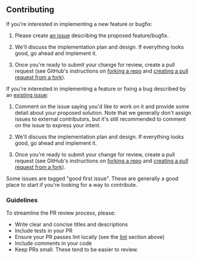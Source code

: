 ## Contributing

If you're interested in implementing a new feature or bugfix:

1. Please create [an issue](https://github.com/uber/neuropod/issues) describing the proposed feature/bugfix.

2. We'll discuss the implementation plan and design. If everything looks good, go ahead and implement it.

3. Once you're ready to submit your change for review, create a pull request (see GitHub's instructions on [forking a repo](https://help.github.com/en/github/getting-started-with-github/fork-a-repo) and [creating a pull request from a fork](https://help.github.com/en/github/collaborating-with-issues-and-pull-requests/creating-a-pull-request-from-a-fork)).

If you're interested in implementing a feature or fixing a bug described by an [existing issue](https://github.com/uber/neuropod/issues):

1. Comment on the issue saying you'd like to work on it and provide some detail about your proposed solution. Note that we generally don't assign issues to external contributors, but it's still recommended to comment on the issue to express your intent.

2. We'll discuss the implementation plan and design. If everything looks good, go ahead and implement it.

3. Once you're ready to submit your change for review, create a pull request (see GitHub's instructions on [forking a repo](https://help.github.com/en/github/getting-started-with-github/fork-a-repo) and [creating a pull request from a fork](https://help.github.com/en/github/collaborating-with-issues-and-pull-requests/creating-a-pull-request-from-a-fork)).


Some issues are tagged "good first issue". These are generally a good place to start if you're looking for a way to contribute.

### Guidelines

To streamline the PR review process, please:

- Write clear and concise titles and descriptions
- Include tests in your PR
- Ensure your PR passes lint locally (see the [lint](#lint-and-static-analysis) section above)
- Include comments in your code
- Keep PRs small. These tend to be easier to review.
